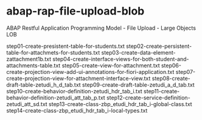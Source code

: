 # abap-rap-file-upload-blob
ABAP Restful Application Programming Model - File Upload - Large Objects LOB

step01-create-presistent-table-for-students.txt
step02-create-persistent-table-for-attachmets-for-students.txt
step03-create-data-element-zattachment1b.txt
step04-create-interface-views-for-both-student-and-attachments-table.txt
step05-create-view-for-attachment.txt
step06-create-projection-view-add-ui-annotations-for-fiori-application.txt
step07-create-projection-view-for-attachment-interface-view.txt
step08-create-draft-table-zetudi_h_d_tab.txt
step09-create-draft-table-zetudi_a_d_tab.txt
step10-create-behavior-definition-zetudi_hdr_tab_i.txt
step11-create-behavior-definition-zetudi_att_tab_p.txt
step12-create-service-definition-zetudi_att_sd.txt
step13-create-class-zbp_etudi_hdr_tab_i-global-class.txt
step14-create-class-zbp_etudi_hdr_tab_i-local-types.txt
